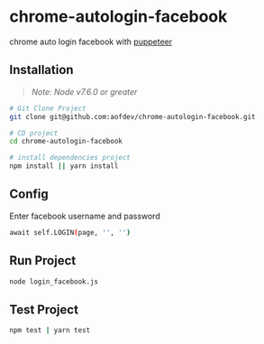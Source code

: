# chrome-autologin-facebook
chrome auto login facebook with [puppeteer](https://github.com/GoogleChrome/puppeteer)

## Installation
> *Note: Node v7.6.0 or greater*

``` bash
# Git Clone Project
git clone git@github.com:aofdev/chrome-autologin-facebook.git

# CD project
cd chrome-autologin-facebook

# install dependencies project
npm install || yarn install

```

## Config
Enter facebook username and password
``` bash
await self.LOGIN(page, '', '')
```


## Run Project

``` bash
node login_facebook.js

```

## Test Project

``` bash
npm test | yarn test
```

